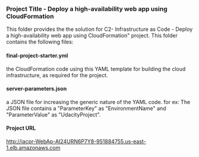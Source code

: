 ### Project Title - Deploy a high-availability web app using CloudFormation
This folder provides the the solution for  C2- Infrastructure as Code - Deploy a high-availability web app using CloudFormation" project. This folder contains the following files:


#### final-project-starter.yml
the CloudFormation code using this YAML template for building the cloud infrastructure, as required for the project. 

#### server-parameters.json
a JSON file for increasing the generic nature of the YAML code. 
for ex: The JSON file contains a "ParameterKey" as "EnvironmentName" and "ParameterValue" as "UdacityProject". 

#### Project URL
http://iacpr-WebAp-AI24URN6P7Y8-951884755.us-east-1.elb.amazonaws.com